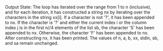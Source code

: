 Output State: The loop has iterated over the range from 1 to n (inclusive), and for each iteration, it has constructed a string nx by iterating over the characters in the string xx[i]. If a character is not '?', it has been appended to nx. If the character is '?' and either the current index i or the column index j is in the first n//4 elements of the list sb, the character 'S' has been appended to nx. Otherwise, the character 'F' has been appended to nx. After constructing nx, it has been printed. The values of n, a, b, xx, stdin, sb, and sa remain unchanged.